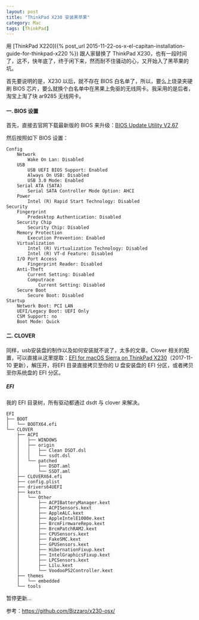 ```yaml
---
layout: post
title: "ThinkPad X230 安装黑苹果"
category: Mac
tags: [ThinkPad]
---
```


用 [ThinkPad X220]({% post_url 2015-11-22-os-x-el-capitan-installation-guide-for-thinkpad-x220 %}) 跟人家替换了 ThinkPad X230，也有一段时间了，这不，快年底了，终于闲下来，然而耐不住骚动的心，又开始入了黑苹果的坑。

首先要说明的是，X230 以后，就不存在 BIOS 白名单了，所以，要么上烧录夹硬刷 BIOS 芯片，要么就换个白名单中在黑果上免驱的无线网卡。我采用的是后者，淘宝上淘了块 ar9285 无线网卡。

#### 一. BIOS 设置

首先，直接去官网下载最新版的 BIOS 来升级：[BIOS Update Utility V2.67](http://support.lenovo.com/us/zh/products/Laptops-and-netbooks/ThinkPad-X-Series-laptops/ThinkPad-X230/downloads/DS029187)

然后按照如下 BIOS 设置：

<!-- more -->

```
Config
    Network
        Wake On Lan: Disabled
    USB
        USB UEFI BIOS Support: Enabled
        Always On USB: Disabled
        USB 3.0 Mode: Enabled
    Serial ATA (SATA)
        Serial SATA Controller Mode Option: AHCI
    Power
        Intel (R) Rapid Start Technology: Disabled
Security
    Fingerprint
        Predesktop Authentication: Disabled
    Security Chip
        Security Chip: Disabled
    Memory Protection
        Execution Prevention: Enabled
    Virtualization
        Intel (R) Virtualization Technology: Disabled
        Intel (R) VT-d Feature: Disabled
    I/O Port Access
        Fingerprint Reader: Disabled
    Anti-Theft
        Current Setting: Disabled
        Computrace
            Current Setting: Disabled
    Secure Boot
        Secure Boot: Disabled
Startup
    Network Boot: PCI LAN
    UEFI/Legacy Boot: UEFI Only
    CSM Support: no
    Boot Mode: Quick
```

#### 二. CLOVER

同样，usb安装盘的制作以及如何安装就不说了，太多的文章。Clover 相关的配置，可以直接从这里提取：[EFI for macOS Sierra on ThinkPad X230](https://pan.baidu.com/s/1pLLZGRD)（2017-11-10 更新），解压开，将EFI 目录直接拷贝至你的 U 盘安装盘的 EFI 分区，或者拷贝至你系统盘的 EFI 分区。

##### EFI

我的 EFI 目录树，所有驱动都通过 dsdt 与 clover 来解决。

```
EFI
├── BOOT
│   └── BOOTX64.efi
└── CLOVER
    ├── ACPI
    │   ├── WINDOWS
    │   ├── origin
    │   │   ├── Clean DSDT.dsl
    │   │   └── ssdt.dsl
    │   └── patched
    │       ├── DSDT.aml
    │       └── SSDT.aml
    ├── CLOVERX64.efi
    ├── config.plist
    ├── drivers64UEFI
    ├── kexts
    │   └── Other
    │       ├── ACPIBatteryManager.kext
    │       ├── ACPISensors.kext
    │       ├── AppleALC.kext
    │       ├── AppleIntelE1000e.kext
    │       ├── BrcmFirmwareRepo.kext
    │       ├── BrcmPatchRAM2.kext
    │       ├── CPUSensors.kext
    │       ├── FakeSMC.kext
    │       ├── GPUSensors.kext
    │       ├── HibernationFixup.kext
    │       ├── IntelGraphicsFixup.kext
    │       ├── LPCSensors.kext
    │       ├── Lilu.kext
    │       └── VoodooPS2Controller.kext
    ├── themes
    │   └── embedded
    └── tools
```

暂停更新...

参考：<https://github.com/Bizzaro/x230-osx/>
